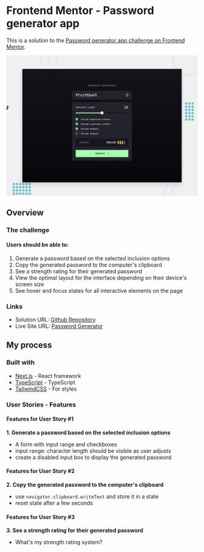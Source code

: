 # Frontend Mentor - Password generator app

This is a solution to the [Password generator app challenge on Frontend Mentor](https://www.frontendmentor.io/challenges/password-generator-app-Mr8CLycqjh).

![Design preview for the Password generator app coding challenge](./preview.jpg)

## Overview

### The challenge

#### Users should be able to:
1. Generate a password based on the selected inclusion options
2. Copy the generated password to the computer's clipboard
3. See a strength rating for their generated password
4. View the optimal layout for the interface depending on their device's screen size
5. See hover and focus states for all interactive elements on the page

### Links

- Solution URL: [Github Repository](https://your-solution-url.com)
- Live Site URL: [Password Generator](password-generator-yyunix36.netlify.app)

## My process

### Built with

- [Next.js](https://nextjs.org/) - React framework
- [TypeScript](https://www.typescriptlang.org/) - TypeScript
- [TailwindCSS](https://tailwindcss.com/) - For styles

### User Stories - Features

#### Features for User Story #1
**1. Generate a password based on the selected inclusion options**
- A form with input range and checkboxes 
- input range: character length should be visible as user adjusts
- create a disabled input box to display the generated password
 
#### Features for User Story #2
**2. Copy the generated password to the computer's clipboard**
- use `navigator.clipboard.writeText` and store it in a state
- reset state after a few seconds

#### Features for User Story #3
**3. See a strength rating for their generated password**
- What's my strength rating system?
